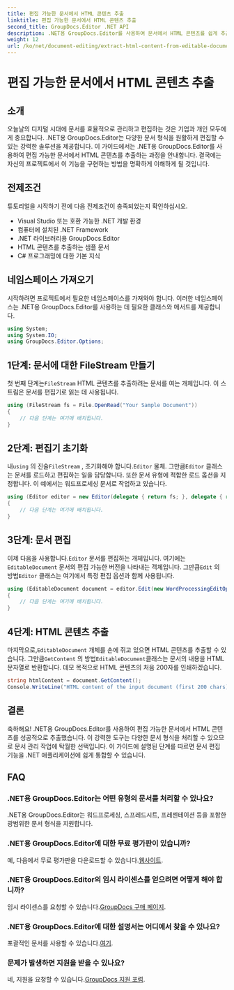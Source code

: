 ```yaml
---
title: 편집 가능한 문서에서 HTML 콘텐츠 추출
linktitle: 편집 가능한 문서에서 HTML 콘텐츠 추출
second_title: GroupDocs.Editor .NET API
description: .NET용 GroupDocs.Editor를 사용하여 문서에서 HTML 콘텐츠를 쉽게 추출할 수 있습니다. 원활한 통합 및 문서 관리를 위한 자세한 가이드를 따르세요.
weight: 12
url: /ko/net/document-editing/extract-html-content-from-editable-document/
---
```


# 편집 가능한 문서에서 HTML 콘텐츠 추출

## 소개
오늘날의 디지털 시대에 문서를 효율적으로 관리하고 편집하는 것은 기업과 개인 모두에게 중요합니다. .NET용 GroupDocs.Editor는 다양한 문서 형식을 원활하게 편집할 수 있는 강력한 솔루션을 제공합니다. 이 가이드에서는 .NET용 GroupDocs.Editor를 사용하여 편집 가능한 문서에서 HTML 콘텐츠를 추출하는 과정을 안내합니다. 결국에는 자신의 프로젝트에서 이 기능을 구현하는 방법을 명확하게 이해하게 될 것입니다.
## 전제조건
튜토리얼을 시작하기 전에 다음 전제조건이 충족되었는지 확인하십시오.
- Visual Studio 또는 호환 가능한 .NET 개발 환경
- 컴퓨터에 설치된 .NET Framework
- .NET 라이브러리용 GroupDocs.Editor
- HTML 콘텐츠를 추출하는 샘플 문서
- C# 프로그래밍에 대한 기본 지식
## 네임스페이스 가져오기
시작하려면 프로젝트에서 필요한 네임스페이스를 가져와야 합니다. 이러한 네임스페이스는 .NET용 GroupDocs.Editor를 사용하는 데 필요한 클래스와 메서드를 제공합니다.
```csharp
using System;
using System.IO;
using GroupDocs.Editor.Options;
```
## 1단계: 문서에 대한 FileStream 만들기
첫 번째 단계는`FileStream` HTML 콘텐츠를 추출하려는 문서를 여는 개체입니다. 이 스트림은 문서를 편집기로 읽는 데 사용됩니다.
```csharp
using (FileStream fs = File.OpenRead("Your Sample Document"))
{
    // 다음 단계는 여기에 배치됩니다.
}
```
## 2단계: 편집기 초기화
 내`using` 의 진술`FileStream` , 초기화해야 합니다.`Editor` 물체. 그만큼`Editor` 클래스는 문서를 로드하고 편집하는 일을 담당합니다. 또한 문서 유형에 적합한 로드 옵션을 지정합니다. 이 예에서는 워드프로세싱 문서로 작업하고 있습니다.
```csharp
using (Editor editor = new Editor(delegate { return fs; }, delegate { return new WordProcessingLoadOptions(); }))
{
    // 다음 단계는 여기에 배치됩니다.
}
```
## 3단계: 문서 편집
 이제 다음을 사용합니다.`Editor` 문서를 편집하는 개체입니다. 여기에는`EditableDocument` 문서의 편집 가능한 버전을 나타내는 객체입니다. 그만큼`Edit` 의 방법`Editor` 클래스는 여기에서 특정 편집 옵션과 함께 사용됩니다.
```csharp
using (EditableDocument document = editor.Edit(new WordProcessingEditOptions()))
{
    // 다음 단계는 여기에 배치됩니다.
}
```
## 4단계: HTML 콘텐츠 추출
 마지막으로,`EditableDocument` 개체를 손에 쥐고 있으면 HTML 콘텐츠를 추출할 수 있습니다. 그만큼`GetContent` 의 방법`EditableDocument`클래스는 문서의 내용을 HTML 문자열로 반환합니다. 데모 목적으로 HTML 콘텐츠의 처음 200자를 인쇄하겠습니다.
```csharp
string htmlContent = document.GetContent();
Console.WriteLine("HTML content of the input document (first 200 chars): {0}", htmlContent.Substring(0, 200));
```

## 결론
축하해요! .NET용 GroupDocs.Editor를 사용하여 편집 가능한 문서에서 HTML 콘텐츠를 성공적으로 추출했습니다. 이 강력한 도구는 다양한 문서 형식을 처리할 수 있으므로 문서 관리 작업에 탁월한 선택입니다. 이 가이드에 설명된 단계를 따르면 문서 편집 기능을 .NET 애플리케이션에 쉽게 통합할 수 있습니다.
## FAQ
### .NET용 GroupDocs.Editor는 어떤 유형의 문서를 처리할 수 있나요?
.NET용 GroupDocs.Editor는 워드프로세싱, 스프레드시트, 프레젠테이션 등을 포함한 광범위한 문서 형식을 지원합니다.
### .NET용 GroupDocs.Editor에 대한 무료 평가판이 있습니까?
 예, 다음에서 무료 평가판을 다운로드할 수 있습니다.[웹사이트](https://releases.groupdocs.com/).
### .NET용 GroupDocs.Editor의 임시 라이센스를 얻으려면 어떻게 해야 합니까?
 임시 라이센스를 요청할 수 있습니다.[GroupDocs 구매 페이지](https://purchase.groupdocs.com/temporary-license/).
### .NET용 GroupDocs.Editor에 대한 설명서는 어디에서 찾을 수 있나요?
 포괄적인 문서를 사용할 수 있습니다.[여기](https://tutorials.groupdocs.com/editor/net/).
### 문제가 발생하면 지원을 받을 수 있나요?
 네, 지원을 요청할 수 있습니다.[GroupDocs 지원 포럼](https://forum.groupdocs.com/c/editor/20).